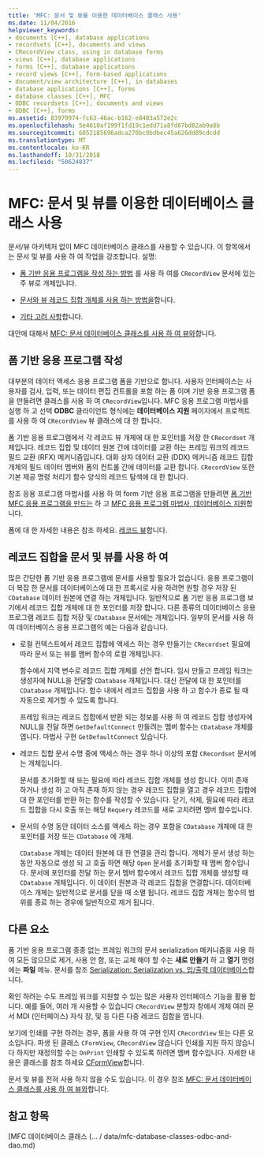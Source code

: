 ```yaml
---
title: 'MFC: 문서 및 뷰를 이용한 데이터베이스 클래스 사용'
ms.date: 11/04/2016
helpviewer_keywords:
- documents [C++], database applications
- recordsets [C++], documents and views
- CRecordView class, using in database forms
- views [C++], database applications
- forms [C++], database applications
- record views [C++], form-based applications
- document/view architecture [C++], in databases
- database applications [C++], forms
- database classes [C++], MFC
- ODBC recordsets [C++], documents and views
- ODBC [C++], forms
ms.assetid: 83979974-fc63-46ac-b162-e8403a572e2c
ms.openlocfilehash: 5e4610af199f1fd19c1edd71a8fd67bd82ab9a8b
ms.sourcegitcommit: 6052185696adca270bc9bdbec45a626dd89cdcdd
ms.translationtype: MT
ms.contentlocale: ko-KR
ms.lasthandoff: 10/31/2018
ms.locfileid: "50624837"
---
```

# <a name="mfc-using-database-classes-with-documents-and-views"></a>MFC: 문서 및 뷰를 이용한 데이터베이스 클래스 사용

문서/뷰 아키텍처 없이 MFC 데이터베이스 클래스를 사용할 수 있습니다. 이 항목에서는 문서 및 뷰를 사용 하 여 작업을 강조합니다. 설명:

- [폼 기반 응용 프로그램을 작성 하는 방법](#_core_writing_a_form.2d.based_application) 를 사용 하 여를 `CRecordView` 문서에 있는 주 뷰로 개체입니다.

- [문서와 뷰 레코드 집합 개체를 사용 하는 방법을](#_core_using_recordsets_in_documents_and_views)합니다.

- [기타 고려 사항](#_core_other_factors)합니다.

대안에 대해서 [MFC: 문서 데이터베이스 클래스를 사용 하 여 뷰와](../data/mfc-using-database-classes-without-documents-and-views.md)합니다.

##  <a name="_core_writing_a_form.2d.based_application"></a> 폼 기반 응용 프로그램 작성

대부분의 데이터 액세스 응용 프로그램 폼을 기반으로 합니다. 사용자 인터페이스는 사용자를 검사, 입력, 또는 데이터 편집 컨트롤을 포함 하는 폼 이며 기반 응용 프로그램 폼을 만들려면 클래스를 사용 하 여 `CRecordView`입니다. MFC 응용 프로그램 마법사를 실행 하 고 선택 **ODBC** 클라이언트 형식에는 **데이터베이스 지원** 페이지에서 프로젝트를 사용 하 여 `CRecordView` 뷰 클래스에 대 한 합니다.

폼 기반 응용 프로그램에서 각 레코드 뷰 개체에 대 한 포인터를 저장 한 `CRecordset` 개체입니다. 레코드 집합 및 데이터 원본 간에 데이터를 교환 하는 프레임 워크의 레코드 필드 교환 (RFX) 메커니즘입니다. 대화 상자 데이터 교환 (DDX) 메커니즘 레코드 집합 개체의 필드 데이터 멤버와 폼의 컨트롤 간에 데이터를 교환 합니다. `CRecordView` 또한 기본 제공 명령 처리기 함수 양식의 레코드 탐색에 대 한 합니다.

참조 응용 프로그램 마법사를 사용 하 여 form 기반 응용 프로그램을 만들려면 [폼 기반 MFC 응용 프로그램을 만드는](../mfc/reference/creating-a-forms-based-mfc-application.md) 하 고 [MFC 응용 프로그램 마법사, 데이터베이스 지원](../mfc/reference/database-support-mfc-application-wizard.md)합니다.

폼에 대 한 자세한 내용은 참조 하세요. [레코드 뷰](../data/record-views-mfc-data-access.md)합니다.

##  <a name="_core_using_recordsets_in_documents_and_views"></a> 레코드 집합을 문서 및 뷰를 사용 하 여

많은 간단한 폼 기반 응용 프로그램에 문서를 사용할 필요가 없습니다. 응용 프로그램이 더 복잡 한 문서를 데이터베이스에 대 한 프록시로 사용 하려면 원할 경우 저장 된 `CDatabase` 데이터 원본에 연결 하는 개체입니다. 일반적으로 폼 기반 응용 프로그램 보기에서 레코드 집합 개체에 대 한 포인터를 저장 합니다. 다른 종류의 데이터베이스 응용 프로그램 레코드 집합 저장 및 `CDatabase` 문서에는 개체입니다. 일부의 문서를 사용 하 여 데이터베이스 응용 프로그램의 예는 다음과 같습니다.

- 로컬 컨텍스트에서 레코드 집합에 액세스 하는 경우 만들기는 `CRecordset` 필요에 따라 문서 또는 뷰를 멤버 함수의 로컬 개체입니다.

   함수에서 지역 변수로 레코드 집합 개체를 선언 합니다. 임시 만들고 프레임 워크는 생성자에 NULL을 전달할 `CDatabase` 개체입니다. 대신 전달에 대 한 포인터를 `CDatabase` 개체입니다. 함수 내에서 레코드 집합을 사용 하 고 함수가 종료 될 때 자동으로 제거할 수 있도록 합니다.

   프레임 워크는 레코드 집합에서 반환 되는 정보를 사용 하 여 레코드 집합 생성자에 NULL을 전달 하면 `GetDefaultConnect` 만들려는 멤버 함수는 `CDatabase` 개체를 엽니다. 마법사 구현 `GetDefaultConnect` 있습니다.

- 레코드 집합 문서 수명 중에 액세스 하는 경우 하나 이상의 포함 `CRecordset` 문서에는 개체입니다.

   문서를 초기화할 때 또는 필요에 따라 레코드 집합 개체를 생성 합니다. 이미 존재 하거나 생성 하 고 아직 존재 하지 않는 경우 레코드 집합을 열고 경우 레코드 집합에 대 한 포인터를 반환 하는 함수를 작성할 수 있습니다. 닫기, 삭제, 필요에 따라 레코드 집합을 다시 호출 또는 해당 `Requery` 레코드를 새로 고치려면 멤버 함수입니다.

- 문서의 수명 동안 데이터 소스를 액세스 하는 경우 포함을 `CDatabase` 개체에 대 한 포인터를 저장 또는 `CDatabase` 에 개체.

   `CDatabase` 개체는 데이터 원본에 대 한 연결을 관리 합니다. 개체가 문서 생성 하는 동안 자동으로 생성 되 고 호출 하면 해당 `Open` 문서를 초기화할 때 멤버 함수입니다. 문서에 포인터를 전달 하는 문서 멤버 함수에서 레코드 집합 개체를 생성할 때 `CDatabase` 개체입니다. 이 데이터 원본과 각 레코드 집합을 연결합니다. 데이터베이스 개체는 일반적으로 문서를 닫을 때 소멸 됩니다. 레코드 집합 개체는 함수의 범위를 종료 하는 경우에 일반적으로 제거 됩니다.

##  <a name="_core_other_factors"></a> 다른 요소

폼 기반 응용 프로그램 종종 없는 프레임 워크의 문서 serialization 메커니즘을 사용 하 여 모든 않으므로 제거, 사용 안 함, 또는 교체 해야 할 수는 **새로 만들기** 하 고 **열기** 명령에는 **파일** 메뉴. 문서를 참조 [Serialization: Serialization vs. 입/출력 데이터베이스](../mfc/serialization-serialization-vs-database-input-output.md)합니다.

확인 하려는 수도 프레임 워크를 지원할 수 있는 많은 사용자 인터페이스 기능을 활용 합니다. 예를 들어, 여러 개 사용할 수 있습니다 `CRecordView` 분할자 창에서 개체 여러 문서 MDI (인터페이스) 자식 창, 및 등 다른 다중 레코드 집합을 엽니다.

보기에 인쇄를 구현 하려는 경우, 폼을 사용 하 여 구현 인지 `CRecordView` 또는 다른 요소입니다. 파생 된 클래스 `CFormView`, `CRecordView` 않습니다 인쇄를 지원 하지 않습니다 하지만 재정의할 수는 `OnPrint` 인쇄할 수 있도록 하려면 멤버 함수입니다. 자세한 내용은 클래스를 참조 하세요 [CFormView](../mfc/reference/cformview-class.md)합니다.

문서 및 뷰를 전혀 사용 하지 않을 수도 있습니다. 이 경우 참조 [MFC: 문서 데이터베이스 클래스를 사용 하 여 뷰와](../data/mfc-using-database-classes-without-documents-and-views.md)합니다.

## <a name="see-also"></a>참고 항목

[MFC 데이터베이스 클래스 (... / data/mfc-database-classes-odbc-and-dao.md)